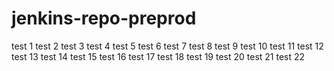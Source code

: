 # jenkins-repo-preprod
test 1
test 2
test 3
test 4
test 5
test 6
test 7
test 8
test 9
test 10
test 11
test 12
test 13
test 14
test 15
test 16
test 17
test 18
test 19
test 20
test 21
test 22
